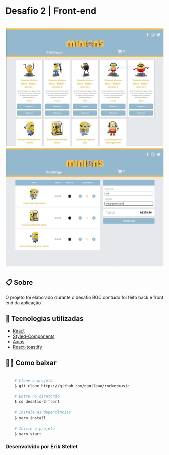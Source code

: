 # Desafio 2 | Front-end 

<h1 align="center">
    <img src="public/tela-1.JPG" width="500">
    <img src="public/tela-2.JPG" width="500">
</h1>


## 📋 Sobre

O projeto foi elaborado durante o desafio BGC,contudo foi feito back e front end da aplicação.

## 🚀 Tecnologias utilizadas

- [React](https://pt-br.reactjs.org/)
- [Styled-Components](https://styled-components.com/)
- [Axios](https://github.com/axios/axios)
- [React-toastify](https://fkhadra.github.io/react-toastify/introduction)

## 👨‍💻 Como baixar

```bash

    # Clone o projeto
    $ git clone https://github.com/danileao/rocketmusic

    # Entre no diretório
    $ cd desafio-2-front

    # Instale as dependências
    $ yarn install

    # Inicie o projeto
    $ yarn start

```

### Desenvolvido por Erik Stellet

